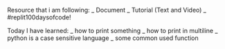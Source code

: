 Resource that i am following:
_ Document
_ Tutorial (Text and Video)
\_ #replit100daysofcode!

Today I have learned:
_ how to print something
_ how to print in multiline
_ python is a case sensitive language
_ some common used function
